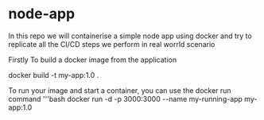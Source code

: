 # node-app

In this repo we will containerise a simple node app using docker and try to replicate all the CI/CD steps we perform in real worrld scenario 

Firstly To build a docker image from the application

docker build -t my-app:1.0 .       

To run your image and start a container, you can use the docker run command
'''bash
docker run -d -p 3000:3000 --name my-running-app my-app:1.0
